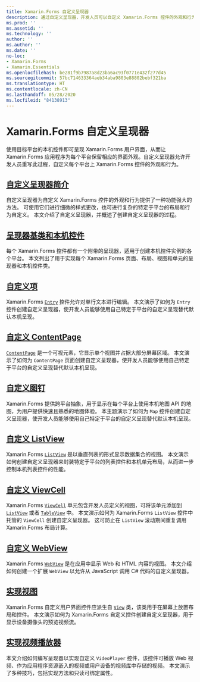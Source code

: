 ```yaml
---
title: Xamarin.Forms 自定义呈现器
description: 通过自定义呈现器，开发人员可以自定义 Xamarin.Forms 控件的外观和行为，以此替代各平台上本机控件的呈现。
ms.prod: ''
ms.assetid: ''
ms.technology: ''
author: ''
ms.author: ''
ms.date: ''
no-loc:
- Xamarin.Forms
- Xamarin.Essentials
ms.openlocfilehash: be281f9b7987a8d23ba6ac93f0771e432f277d45
ms.sourcegitcommit: 57bc714633364aeb34aba9803e88802bebf321ba
ms.translationtype: HT
ms.contentlocale: zh-CN
ms.lasthandoff: 05/28/2020
ms.locfileid: "84138913"
---
```

# <a name="xamarinforms-custom-renderers"></a>Xamarin.Forms 自定义呈现器

使用目标平台的本机控件即可呈现 Xamarin.Forms 用户界面，从而让 Xamarin.Forms 应用程序为每个平台保留相应的界面外观。自定义呈现器允许开发人员重写此过程，自定义每个平台上 Xamarin.Forms 控件的外观和行为。

## <a name="introduction-to-custom-renderers"></a>[自定义呈现器简介](introduction.md)

自定义呈现器为自定义 Xamarin.Forms 控件的外观和行为提供了一种功能强大的方法。 可使用它们进行细微的样式更改，也可进行复杂的特定于平台的布局和行为自定义。 本文介绍了自定义呈现器，并概述了创建自定义呈现器的过程。

## <a name="renderer-base-classes-and-native-controls"></a>[呈现器基类和本机控件](renderers.md)

每个 Xamarin.Forms 控件都有一个附带的呈现器，适用于创建本机控件实例的各个平台。 本文列出了用于实现每个 Xamarin.Forms 页面、布局、视图和单元的呈现器和本机控件类。

## <a name="customizing-an-entry"></a>[自定义项](entry.md)

Xamarin.Forms [`Entry`](xref:Xamarin.Forms.Entry) 控件允许对单行文本进行编辑。 本文演示了如何为 `Entry` 控件创建自定义呈现器，使开发人员能够使用自己特定于平台的自定义呈现替代默认本机呈现。

## <a name="customizing-a-contentpage"></a>[自定义 ContentPage](contentpage.md)

[`ContentPage`](xref:Xamarin.Forms.ContentPage) 是一个可视元素，它显示单个视图并占据大部分屏幕区域。 本文演示了如何为 `ContentPage` 页面创建自定义呈现器，使开发人员能够使用自己特定于平台的自定义呈现替代默认本机呈现。

## <a name="customizing-a-map-pin"></a>[自定义图钉](map-pin.md)

Xamarin.Forms 提供跨平台抽象，用于显示在每个平台上使用本机地图 API 的地图，为用户提供快速且熟悉的地图体验。 本主题演示了如何为 `Map` 控件创建自定义呈现器，使开发人员能够使用自己特定于平台的自定义呈现替代默认本机呈现。

## <a name="customizing-a-listview"></a>[自定义 ListView](listview.md)

Xamarin.Forms [`ListView`](xref:Xamarin.Forms.ListView) 是以垂直列表的形式显示数据集合的视图。 本文演示如何创建自定义呈现器来封装特定于平台的列表控件和本机单元布局，从而进一步控制本机列表控件的性能。

## <a name="customizing-a-viewcell"></a>[自定义 ViewCell](viewcell.md)

Xamarin.Forms [`ViewCell`](xref:Xamarin.Forms.ViewCell) 单元包含开发人员定义的视图，可将该单元添加到 [`ListView`](xref:Xamarin.Forms.ListView) 或者 [`TableView`](xref:Xamarin.Forms.TableView) 中。 本文演示如何为 Xamarin.Forms `ListView` 控件中托管的 `ViewCell` 创建自定义呈现器。 这可防止在 `ListView` 滚动期间重复调用 Xamarin.Forms 布局计算。

## <a name="customizing-a-webview"></a>[自定义 WebView](hybridwebview.md)

Xamarin.Forms [`WebView`](xref:Xamarin.Forms.WebView) 是在应用中显示 Web 和 HTML 内容的视图。 本文介绍如何创建一个扩展 `WebView` 以允许从 JavaScript 调用 C# 代码的自定义呈现器。

## <a name="implementing-a-view"></a>[实现视图](view.md)

Xamarin.Forms 自定义用户界面控件应派生自 [`View`](xref:Xamarin.Forms.View) 类，该类用于在屏幕上放置布局和控件。 本文演示如何为 Xamarin.Forms 自定义控件创建自定义呈现器，用于显示设备摄像头的预览视频流。

## <a name="implementing-a-video-player"></a>[实现视频播放器](video-player/index.md)

本文介绍如何编写呈现器以实现自定义 `VideoPlayer` 控件，该控件可播放 Web 视频、作为应用程序资源嵌入的视频或用户设备的视频库中存储的视频。 本文演示了多种技巧，包括实现方法和只读可绑定属性。
